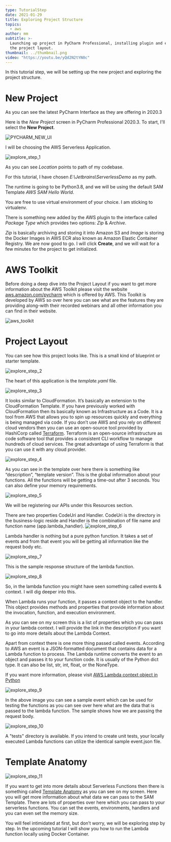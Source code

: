 ```yaml
---
type: TutorialStep
date: 2021-01-29
title: Exploring Project Structure
topics:
  - aws
author: mm
subtitle: >-
  Launching up project in PyCharm Professional, installing plugin and exploring
  the project layout.
thumbnail: ../thumbnail.png
video: "https://youtu.be/yQd2N2tYN0c"
---
```


In this tutorial step, we will be setting up the new project and exploring the project structure.

# New Project

As you can see the latest PyCharm Interface as they are offering in 2020.3

Here is the _New Project_ screen in PyCharm Professional 2020.3. To start, I'll select the **New Project**.

![PYCHARM_NEW_UI](pycharm_ui_interface.png)

I will be choosing the AWS Serverless Application.

![explore_step_1](steps/step1.png)

As you can see _Location_ points to path of my codebase.

For this tutorial, I have chosen _E:\Jetbrains\ServerlessDemo_ as my path.

The runtime is going to be Python3.8, and we will be using the default SAM Template _AWS SAM Hello World_.

You are free to use virtual environment of your choice. I am sticking to virtualenv.

There is something new added by the AWS plugin to the interface called _Package Type_ which provides two options: _Zip_ & _Archive_.

_Zip_ is basically archiving and storing it into Amazon S3 and _Image_ is storing the Docker Images in AWS ECR also known as Amazon Elastic Container Registry. We are now good to go. I will click **Create**, and we will wait for a few minutes for the project to get initialized.

# AWS Toolkit

Before doing a deep dive into the Project Layout if you want to get more information about the AWS Toolkit please visit the website [aws.amazon.com/pycharm](https://aws.amazon.com/pycharm/) which is offered by AWS. This Toolkit is developed by AWS so over here you can see what are the features they are providing along-with their recorded webinars and all other information you can find in their website.

![aws_toolkit](aws_toolkit.png)

# Project Layout

You can see how this project looks like. This is a small kind of blueprint or starter template.

![explore_step_2](steps/step2.png)

The heart of this application is the _template.yaml_ file.

![explore_step_3](steps/step3.png)

It looks similar to CloudFormation. It’s basically an extension to the CloudFormation Template. If you have previously worked with CloudFormation then its
basically known as Infrastructure as a Code. It is a tool from AWS that allows you to spin up resources quickly and everything is being managed via code.
If you don’t use AWS and you rely on different cloud vendors then you can use an open-source tool provided by HashiCorp called [Terraform](https://www.terraform.io/). Terraform is an open-source infrastructure as code software tool that provides a consistent CLI workflow to manage hundreds of cloud services. The great advantage of using Terraform is that you can use it with any cloud provider.

![explore_step_4](steps/step4.png)

As you can see in the template over here there is something like “description”, “template version”. This is the global information about your functions. All the functions will be getting a time-out after 3 seconds. You can also define your memory requirements.

![explore_step_5](steps/step5.png)

We will be registering our APIs under this Resources section.

There are two properties CodeUri and Handler. CodeUri is the directory in the business-logic reside and Handler is the combination of file name and
function name (app.lambda_handler).
![explore_step_6](steps/step6.png)

Lambda handler is nothing but a pure python function. It takes a set of events and from that event you will be getting all information like the request body etc.

![explore_step_7](steps/step7.png)

This is the sample response structure of the lambda function.

![explore_step_8](steps/step8.png)

So, in the lambda function you might have seen something called events & context. I will dig deeper into this.

When Lambda runs your function, it passes a context object to the handler. This object provides methods and properties that provide information about
the invocation, function, and execution environment.

As you can see on my screen this is a list of properties which you can pass in your lambda context. I will provide the link in the description if you want to go into more details about the Lambda Context.

Apart from context there is one more thing passed called events. According to AWS an event is a JSON-formatted document that contains data for a
Lambda function to process. The Lambda runtime converts the event to an object and passes it to your function code. It is usually of the Python dict type. It can also be list, str, int, float, or the NoneType.

If you want more information, please visit [AWS Lambda context object in Python](https://docs.aws.amazon.com/lambda/latest/dg/python-context.html)

![explore_step_9](steps/step9.png)

In the above image you can see a sample event which can be used for testing the functions as you can see over here what are the data that is passed to the lambda function. The sample shows how we are passing the request body.

![explore_step_10](steps/step10.png)

A "tests" directory is available. If you intend to create unit tests, your locally executed Lambda functions can utilize the identical sample event.json file.

# Template Anatomy

![explore_step_11](steps/step11.png)

If you want to get into more details about Serverless Functions then there is something called [Template Anatomy](https://docs.aws.amazon.com/AWSCloudFormation/latest/UserGuide/template-anatomy.html) as you can see on my screen. Here you will get more information about what data we can pass to the SAM Template. There are lots of properties over here which you can pass to your serverless functions. You can set the events, environments, handlers and you can even set the memory size.

You will feel intimidated at first, but don’t worry, we will be exploring step by step. In the upcoming tutorial I will show you how to run the Lambda function locally using Docker Container.
